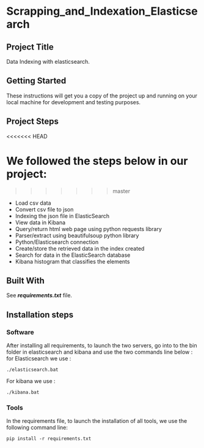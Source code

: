 # Scrapping_and_Indexation_Elasticsearch

## Project Title

Data Indexing with elasticsearch.

## Getting Started

These instructions will get you a copy of the project up and running on your local machine for development and testing purposes.

## Project Steps
<<<<<<< HEAD

We followed the steps below in our project: 
=======
>>>>>>> master

- Load csv data
- Convert csv file to json 
- Indexing the json file in ElasticSearch
- View data in Kibana
- Query/return html web page using python requests library
- Parser/extract using beautifulsoup python library
- Python/Elasticsearch connection
- Create/store the retrieved data in the index created
- Search for data in the ElasticSearch database 
- Kibana histogram that classifies the elements

## Built With

See ***requirements.txt*** file.

## Installation steps

### Software
After installing all requirements, to launch the two servers, go into to the bin folder in elasticsearch and kibana and use the two commands line below :
for Elasticsearch we use :
```
./elasticsearch.bat
```
For kibana we use :
```
./kibana.bat
```
### Tools

In the requirements file, to launch the installation of all tools, we use the following command line:

```
pip install -r requirements.txt
```
